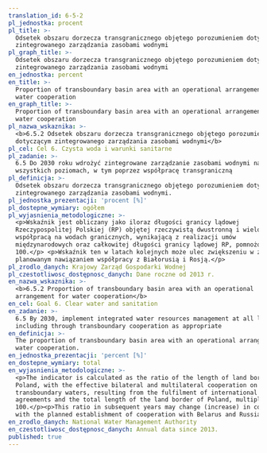 ```yaml
---
translation_id: 6-5-2
pl_jednostka: procent
pl_title: >-
  Odsetek obszaru dorzecza transgranicznego objętego porozumieniem dotyczącym
  zintegrowanego zarządzania zasobami wodnymi
pl_graph_title: >-
  Odsetek obszaru dorzecza transgranicznego objętego porozumieniem dotyczącym
  zintegrowanego zarządzania zasobami wodnymi
en_jednostka: percent
en_title: >-
  Proportion of transboundary basin area with an operational arrangement for
  water cooperation
en_graph_title: >-
  Proportion of transboundary basin area with an operational arrangement for
  water cooperation
pl_nazwa_wskaznika: >-
  <b>6.5.2 Odsetek obszaru dorzecza transgranicznego objętego porozumieniem
  dotyczącym zintegrowanego zarządzania zasobami wodnymi</b>
pl_cel: Cel 6. Czysta woda i warunki sanitarne
pl_zadanie: >-
  6.5 Do 2030 roku wdrożyć zintegrowane zarządzanie zasobami wodnymi na
  wszystkich poziomach, w tym poprzez współpracę transgraniczną
pl_definicja: >-
  Odsetek obszaru dorzecza transgranicznego objętego porozumieniem dotyczących
  zintegrowanego zarządzania zasobami wodnymi.
pl_jednostka_prezentacji: 'procent [%]'
pl_dostepne_wymiary: ogółem
pl_wyjasnienia_metodologiczne: >-
  <p>Wskaźnik jest obliczany jako iloraz długości granicy lądowej
  Rzeczypospolitej Polskiej (RP) objętej rzeczywistą dwustronną i wielostronną
  współpracą na wodach granicznych, wynikającą z realizacji umów
  międzynarodowych oraz całkowitej długości granicy lądowej RP, pomnożony przez
  100.</p> <p>Wskaźnik ten w latach kolejnych może ulec zwiększeniu w związku z
  planowanym nawiązaniem współpracy z Białorusią i Rosją.</p>
pl_zrodlo_danych: Krajowy Zarząd Gospodarki Wodnej
pl_czestotliwosc_dostępnosc_danych: Dane roczne od 2013 r.
en_nazwa_wskaznika: >-
  <b>6.5.2 Proportion of transboundary basin area with an operational
  arrangement for water cooperation</b>
en_cel: Goal 6. Clear water and sanitation
en_zadanie: >-
  6.5 By 2030, implement integrated water resources management at all levels,
  including through transboundary cooperation as appropriate
en_definicja: >-
  The proportion of transboundary basin area with an operational arrangement for
  water cooperation.
en_jednostka_prezentacji: 'percent [%]'
en_dostepne_wymiary: total
en_wyjasnienia_metodologiczne: >-
  <p>The indicator is calculated as the ratio of the length of land border of
  Poland, with the effective bilateral and multilateral cooperation on
  transboundary waters, resulting from the fulfilment of international
  agreements and the total length of the land border of Poland, multiplied by
  100.</p><p>This ratio in subsequent years may change (increase) in connection
  with the planned establishment of cooperation with Belarus and Russia.</p>
en_zrodlo_danych: National Water Management Authority
en_czestotliwosc_dostępnosc_danych: Annual data since 2013.
published: true
---
```

